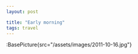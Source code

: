 ```yaml
---
layout: post

title: "Early morning"
tags: travel
---
```


:BasePicture{src="/assets/images/2011-10-16.jpg"}

<!--more-->
